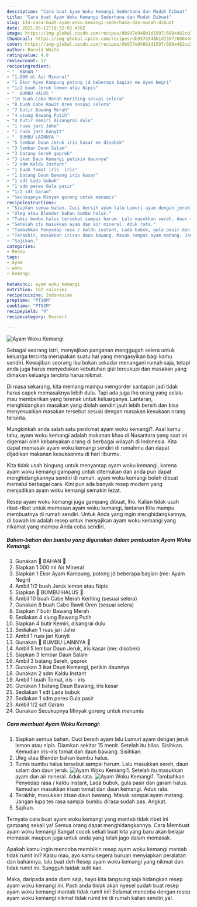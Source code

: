 ```yaml
---
description: "Cara buat Ayam Woku Kemangi Sederhana dan Mudah Dibuat"
title: "Cara buat Ayam Woku Kemangi Sederhana dan Mudah Dibuat"
slug: 114-cara-buat-ayam-woku-kemangi-sederhana-dan-mudah-dibuat
date: 2021-05-12T19:32:02.450Z
image: https://img-global.cpcdn.com/recipes/db937e948b1d1597/680x482cq70/ayam-woku-kemangi-foto-resep-utama.jpg
thumbnail: https://img-global.cpcdn.com/recipes/db937e948b1d1597/680x482cq70/ayam-woku-kemangi-foto-resep-utama.jpg
cover: https://img-global.cpcdn.com/recipes/db937e948b1d1597/680x482cq70/ayam-woku-kemangi-foto-resep-utama.jpg
author: Harold White
ratingvalue: 4.8
reviewcount: 12
recipeingredient:
- "  BAHAN "
- "1.000 ml Air Mineral"
- "1 Ekor Ayam Kampung potong jd beberapa bagian me Ayam Negri"
- "1/2 buah Jeruk lemon atau Nipis"
- "  BUMBU HALUS "
- "10 buah Cabe Merah Keriting sesuai selera"
- "8 buah Cabe Rawit Oren sesuai selera"
- "7 butir Bawang Merah"
- "4 siung Bawang Putih"
- "4 butir Kemiri disangrai dulu"
- "1 ruas jari Jahe"
- "1 ruas jari Kunyit"
- "  BUMBU LAINNYA "
- "5 lembar Daun Jeruk iris kasar me disobek"
- "3 lembar Daun Salam"
- "3 batang Sereh geprek"
- "3 ikat Daun Kemangi petikin daunnya"
- "2 sdm Kaldu Instant"
- "1 buah Tomat iris  iris"
- "1 batang Daun Bawang iris kasar"
- "1 sdt Lada bubuk"
- "1 sdm peres Gula pasir"
- "1/2 sdt Garam"
- "Secukupnya Minyak goreng untuk menumis"
recipeinstructions:
- "Siapkan semua bahan. Cuci bersih ayam lalu Lumuri ayam dengan jeruk lemon atau nipis. Diamkan sekitar 15 menit. Setelah itu bilas. Sisihkan. Kemudian iris-iris tomat dan daun bawang. Sisihkan."
- "Uleg atau Blender bahan bumbu halus."
- "Tumis bumbu halus tersebut sampai harum. Lalu masukkan sereh, daun salam dan daun jeruk."
- "Setelah itu masukkan ayam dan air mineral. Aduk rata."
- "Tambahkan Penyedap rasa / kaldu instant, Lada bubuk, gula pasir dan garam halus. Kemudian masukkan irisan tomat dan daun kemangi. Aduk rata."
- "Terakhir, masukkan irisan daun bawang. Masak sampai ayam matang. Jangan lupa tes rasa sampai bumbu dirasa sudah pas. Angkat."
- "Sajikan."
categories:
- Resep
tags:
- ayam
- woku
- kemangi

katakunci: ayam woku kemangi 
nutrition: 187 calories
recipecuisine: Indonesian
preptime: "PT10M"
cooktime: "PT53M"
recipeyield: "4"
recipecategory: Dessert

---
```



![Ayam Woku Kemangi](https://img-global.cpcdn.com/recipes/db937e948b1d1597/680x482cq70/ayam-woku-kemangi-foto-resep-utama.jpg)

Sebagai seorang istri, menyajikan panganan menggugah selera untuk keluarga tercinta merupakan suatu hal yang mengasyikan bagi kamu sendiri. Kewajiban seorang ibu bukan sekadar menangani rumah saja, tetapi anda juga harus menyediakan kebutuhan gizi tercukupi dan masakan yang dimakan keluarga tercinta harus nikmat.

Di masa  sekarang, kita memang mampu mengorder santapan jadi tidak harus capek memasaknya lebih dulu. Tapi ada juga lho orang yang selalu mau memberikan yang terenak untuk keluarganya. Lantaran, menghidangkan masakan yang diolah sendiri jauh lebih bersih dan bisa menyesuaikan masakan tersebut sesuai dengan masakan kesukaan orang tercinta. 



Mungkinkah anda salah satu penikmat ayam woku kemangi?. Asal kamu tahu, ayam woku kemangi adalah makanan khas di Nusantara yang saat ini digemari oleh kebanyakan orang di berbagai wilayah di Indonesia. Kita dapat memasak ayam woku kemangi sendiri di rumahmu dan dapat dijadikan makanan kesukaanmu di hari liburmu.

Kita tidak usah bingung untuk menyantap ayam woku kemangi, karena ayam woku kemangi gampang untuk ditemukan dan anda pun dapat menghidangkannya sendiri di rumah. ayam woku kemangi boleh dibuat memalui berbagai cara. Kini pun ada banyak resep modern yang menjadikan ayam woku kemangi semakin lezat.

Resep ayam woku kemangi juga gampang dibuat, lho. Kalian tidak usah ribet-ribet untuk memesan ayam woku kemangi, lantaran Kita mampu membuatnya di rumah sendiri. Untuk Anda yang ingin menghidangkannya, di bawah ini adalah resep untuk menyajikan ayam woku kemangi yang nikamat yang mampu Anda coba sendiri.

<!--inarticleads1-->

##### Bahan-bahan dan bumbu yang digunakan dalam pembuatan Ayam Woku Kemangi:

1. Gunakan  🌿 BAHAN 🌿
1. Siapkan 1.000 ml Air Mineral
1. Siapkan 1 Ekor Ayam Kampung, potong jd beberapa bagian (me: Ayam Negri)
1. Ambil 1/2 buah Jeruk lemon atau Nipis
1. Siapkan  🌿 BUMBU HALUS 🌿
1. Ambil 10 buah Cabe Merah Keriting (sesuai selera)
1. Gunakan 8 buah Cabe Rawit Oren (sesuai selera)
1. Siapkan 7 butir Bawang Merah
1. Sediakan 4 siung Bawang Putih
1. Siapkan 4 butir Kemiri, disangrai dulu
1. Sediakan 1 ruas jari Jahe
1. Ambil 1 ruas jari Kunyit
1. Gunakan  🌿 BUMBU LAINNYA 🌿
1. Ambil 5 lembar Daun Jeruk, iris kasar (me: disobek)
1. Siapkan 3 lembar Daun Salam
1. Ambil 3 batang Sereh, geprek
1. Gunakan 3 ikat Daun Kemangi, petikin daunnya
1. Gunakan 2 sdm Kaldu Instant
1. Ambil 1 buah Tomat, iris - iris
1. Gunakan 1 batang Daun Bawang, iris kasar
1. Sediakan 1 sdt Lada bubuk
1. Sediakan 1 sdm peres Gula pasir
1. Ambil 1/2 sdt Garam
1. Gunakan Secukupnya Minyak goreng untuk menumis




<!--inarticleads2-->

##### Cara membuat Ayam Woku Kemangi:

1. Siapkan semua bahan. Cuci bersih ayam lalu Lumuri ayam dengan jeruk lemon atau nipis. Diamkan sekitar 15 menit. Setelah itu bilas. Sisihkan. Kemudian iris-iris tomat dan daun bawang. Sisihkan.
1. Uleg atau Blender bahan bumbu halus.
1. Tumis bumbu halus tersebut sampai harum. Lalu masukkan sereh, daun salam dan daun jeruk.
<img src="//assets-global.cpcdn.com/assets/icons/button_play-2c75c40dde080a61004c1f40b05d8f140eaff45d7e9e6481dc71c63d2e7c4909.png" alt="Ayam Woku Kemangi">1. Setelah itu masukkan ayam dan air mineral. Aduk rata.
<img src="//assets-global.cpcdn.com/assets/icons/button_play-2c75c40dde080a61004c1f40b05d8f140eaff45d7e9e6481dc71c63d2e7c4909.png" alt="Ayam Woku Kemangi">1. Tambahkan Penyedap rasa / kaldu instant, Lada bubuk, gula pasir dan garam halus. Kemudian masukkan irisan tomat dan daun kemangi. Aduk rata.
1. Terakhir, masukkan irisan daun bawang. Masak sampai ayam matang. Jangan lupa tes rasa sampai bumbu dirasa sudah pas. Angkat.
1. Sajikan.




Ternyata cara buat ayam woku kemangi yang mantab tidak ribet ini gampang sekali ya! Semua orang dapat menghidangkannya. Cara Membuat ayam woku kemangi Sangat cocok sekali buat kita yang baru akan belajar memasak maupun juga untuk anda yang telah jago dalam memasak.

Apakah kamu ingin mencoba membikin resep ayam woku kemangi mantab tidak rumit ini? Kalau mau, ayo kamu segera buruan menyiapkan peralatan dan bahannya, lalu buat deh Resep ayam woku kemangi yang nikmat dan tidak rumit ini. Sungguh taidak sulit kan. 

Maka, daripada anda diam saja, hayo kita langsung saja hidangkan resep ayam woku kemangi ini. Pasti anda tiidak akan nyesel sudah buat resep ayam woku kemangi mantab tidak rumit ini! Selamat mencoba dengan resep ayam woku kemangi nikmat tidak rumit ini di rumah kalian sendiri,ya!.


